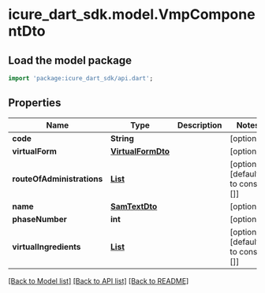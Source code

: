 # icure_dart_sdk.model.VmpComponentDto

## Load the model package
```dart
import 'package:icure_dart_sdk/api.dart';
```

## Properties
Name | Type | Description | Notes
------------ | ------------- | ------------- | -------------
**code** | **String** |  | [optional]
**virtualForm** | [**VirtualFormDto**](VirtualFormDto.md) |  | [optional]
**routeOfAdministrations** | [**List<RouteOfAdministrationDto>**](RouteOfAdministrationDto.md) |  | [optional] [default to const []]
**name** | [**SamTextDto**](SamTextDto.md) |  | [optional]
**phaseNumber** | **int** |  | [optional]
**virtualIngredients** | [**List<VirtualIngredientDto>**](VirtualIngredientDto.md) |  | [optional] [default to const []]

[[Back to Model list]](../README.md#documentation-for-models) [[Back to API list]](../README.md#documentation-for-api-endpoints) [[Back to README]](../README.md)
